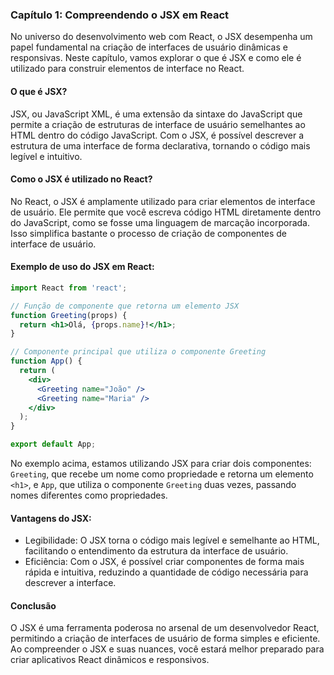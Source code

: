 ### Capítulo 1: Compreendendo o JSX em React

No universo do desenvolvimento web com React, o JSX desempenha um papel fundamental na criação de interfaces de usuário dinâmicas e responsivas. Neste capítulo, vamos explorar o que é JSX e como ele é utilizado para construir elementos de interface no React.

#### O que é JSX?

JSX, ou JavaScript XML, é uma extensão da sintaxe do JavaScript que permite a criação de estruturas de interface de usuário semelhantes ao HTML dentro do código JavaScript. Com o JSX, é possível descrever a estrutura de uma interface de forma declarativa, tornando o código mais legível e intuitivo.

#### Como o JSX é utilizado no React?

No React, o JSX é amplamente utilizado para criar elementos de interface de usuário. Ele permite que você escreva código HTML diretamente dentro do JavaScript, como se fosse uma linguagem de marcação incorporada. Isso simplifica bastante o processo de criação de componentes de interface de usuário.

#### Exemplo de uso do JSX em React:

```jsx
import React from 'react';

// Função de componente que retorna um elemento JSX
function Greeting(props) {
  return <h1>Olá, {props.name}!</h1>;
}

// Componente principal que utiliza o componente Greeting
function App() {
  return (
    <div>
      <Greeting name="João" />
      <Greeting name="Maria" />
    </div>
  );
}

export default App;
```

No exemplo acima, estamos utilizando JSX para criar dois componentes: `Greeting`, que recebe um nome como propriedade e retorna um elemento `<h1>`, e `App`, que utiliza o componente `Greeting` duas vezes, passando nomes diferentes como propriedades.

#### Vantagens do JSX:

- Legibilidade: O JSX torna o código mais legível e semelhante ao HTML, facilitando o entendimento da estrutura da interface de usuário.
- Eficiência: Com o JSX, é possível criar componentes de forma mais rápida e intuitiva, reduzindo a quantidade de código necessária para descrever a interface.

#### Conclusão

O JSX é uma ferramenta poderosa no arsenal de um desenvolvedor React, permitindo a criação de interfaces de usuário de forma simples e eficiente. Ao compreender o JSX e suas nuances, você estará melhor preparado para criar aplicativos React dinâmicos e responsivos.
